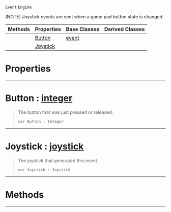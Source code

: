  `Event` `Engine`



(NOTE) Joystick events are sent when a game pad button state is changed.

|Methods|Properties|Base Classes|Derived Classes|
|---|---|---|---|
| |[ Button](https://plasmaengine.github.io/PlasmaDocs/Plasma1/C++/code_reference/class_reference/joystickevent.markdown#button-plasma-engine-docum)|[event](https://plasmaengine.github.io/PlasmaDocs/Plasma1/C++/code_reference/class_reference/event.markdown)| |
| |[ Joystick](https://plasmaengine.github.io/PlasmaDocs/Plasma1/C++/code_reference/class_reference/joystickevent.markdown#joystick-plasma-engine-doc)| | |


 #  Properties


---  
 #  Button : [integer](https://plasmaengine.github.io/PlasmaDocs/Plasma1/C++/code_reference/lightning_base_types/integer.markdown)

> The button that was just pressed or released.
> ``` lang=cpp, name=Lightning
> var Button : Integer


---  
 #  Joystick : [joystick](https://plasmaengine.github.io/PlasmaDocs/Plasma1/C++/code_reference/class_reference/joystick.markdown)

> The joystick that generated this event.
> ``` lang=cpp, name=Lightning
> var Joystick : Joystick


---  
 #  Methods


---  
 

 